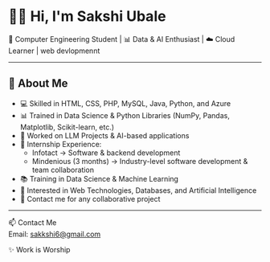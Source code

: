 # 👩‍💻 Hi, I'm Sakshi Ubale  

🌟 Computer Engineering Student | 📊 Data & AI Enthusiast | ☁️ Cloud Learner  | web devlopmennt

---

## 🚀 About Me  
- 💻 Skilled in HTML, CSS, PHP, MySQL, Java, Python, and Azure  
- 📊 Trained in Data Science & Python Libraries (NumPy, Pandas, Matplotlib, Scikit-learn, etc.)  
- 🤖 Worked on LLM Projects & AI-based applications  
- 💼 Internship Experience:  
  - Infotact → Software & backend development  
  - Mindenious (3 months) → Industry-level software development & team collaboration  
- 📚 Training in Data Science & Machine Learning  
- 🌱 Interested in Web Technologies, Databases, and Artificial Intelligence  
- 🤝 Contact me for any collaborative project  

---
 📫 Contact Me  
Email: sakkshi6@gmail.com  

✨ Work is Worship  
